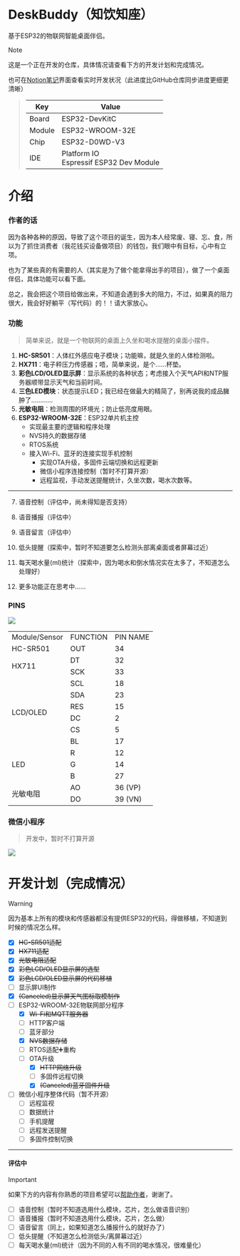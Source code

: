 # DeskBuddy（知饮知座）

基于ESP32的物联网智能桌面伴侣。

> [!NOTE]
> 这是一个正在开发的仓库，具体情况请查看下方的开发计划和完成情况。
> 
> 也可在[Notion笔记](https://systemannounce.notion.site/DeskBuddy-1423a31c61c5808896e3cd2a04a4a249)界面查看实时开发状况（此进度比GitHub仓库同步进度更细更清晰）

> | Key    | Value                                        |
> | ------ | -------------------------------------------- |
> | Board  | ESP32-DevKitC                                |
> | Module | ESP32-WROOM-32E                              |
> | Chip   | ESP32-D0WD-V3                                |
> | IDE    | Platform IO <br />Espressif ESP32 Dev Module |

# 介绍

### 作者的话

因为各种各种的原因，导致了这个项目的诞生，因为本人经常废、寝、忘、食，所以为了抓住消费者（我花钱买设备做项目）的钱包，我们眼中有目标，心中有立项。

也为了某些真的有需要的人（其实是为了做个能拿得出手的项目），做了一个桌面伴侣，具体功能可以看下面。

总之，我会把这个项目给做出来，不知道会遇到多大的阻力，不过，如果真的阻力很大，我会好好躺平（写代码）的！！请大家放心。

### 功能

> 简单来说，就是一个物联网的桌面上久坐和喝水提醒的桌面小摆件。

1. **HC-SR501**：人体红外感应电子模块；功能嘛，就是久坐的人体检测啦。
2. **HX711**：电子秤压力传感器；唔，简单来说，是个……杯垫。
3. **彩色LCD/OLED显示屏**：显示系统的各种状态；考虑接入个天气API和NTP服务器顺带显示天气和当前时间。
4. **三色LED模块**：状态提示LED；我已经在做最大的精简了，别再说我的成品臃肿了…………
5. **光敏电阻**：检测周围的环境光；防止低亮度用眼。
6. **ESP32-WROOM-32E**：ESP32单片机主控
   * 实现最主要的逻辑和程序处理
   * NVS持久的数据存储
   * RTOS系统
   * 接入Wi-Fi、蓝牙的连接实现手机控制
     * 实现OTA升级，多固件云端切换和远程更新
     * 微信小程序连接控制（暂时不打算开源）
     * 远程监视，手动发送提醒统计，久坐次数，喝水次数等。

---

7. 语音控制（评估中，尚未得知是否支持）

8. 语音播报（评估中）
9. 语音留言（评估中）
10. 低头提醒（探索中，暂时不知道要怎么检测头部离桌面或者屏幕过近）
11. 每天喝水量(ml)统计（探索中，因为喝水和倒水情况实在太多了，不知道怎么处理好）
12. 更多功能正在思考中……

### PINS

![](https://images.systemannounce.com/i/1/2024/11/esp32-devkitC-v4-pinout.webp)

<table>
    <tr>
    	<td>Module/Sensor</td>
        <td>FUNCTION</td>
        <td>PIN NAME</td>
    </tr>
    <tr>
    	<td>HC-SR501</td>
        <td>OUT</td>
        <td>34</td>
    </tr>
    <tr>
    	<td rowspan="2">HX711</td>
        <td>DT</td>
        <td>32</td>
    </tr>
    <tr>
    	<td>SCK</td>
        <td>33</td>
    </tr>
    <tr>
    	<td rowspan="6">LCD/OLED</td>
        <td>SCL</td>
        <td>18</td>
    </tr>
    <tr>
        <td>SDA</td>
        <td>23</td>
    </tr>
        <td>RES</td>
        <td>15</td>
    </tr>
        <td>DC</td>
        <td>2</td>
    </tr>
        <td>CS</td>
        <td>5</td>
    </tr>
        <td>BL</td>
        <td>17</td>
    </tr>
    <tr>
    	<td rowspan="3">LED</td>
        <td>R</td>
        <td>12</td>
    </tr>
    <tr>
        <td>G</td>
        <td>14</td>
    </tr>
    <tr>
        <td>B</td>
        <td>27</td>
    </tr>
    <tr>
        <td rowspan="2">光敏电阻</td>
        <td>AO</td>
        <td>36 (VP)</td>
    </tr>
    <tr>
        <td>DO</td>
        <td>39 (VN)</td>
    </tr>
</table>

### 微信小程序

> 开发中，暂时不打算开源

![](https://images.systemannounce.com/i/1/2024/11/image-20241124163102796.webp)

# 开发计划（完成情况）

> [!WARNING]
> 因为基本上所有的模块和传感器都没有提供ESP32的代码，得做移植，不知道到时候的情况怎么样。

- [x] ~~HC-SR501适配~~
- [x] ~~HX711适配~~
- [x] ~~光敏电阻适配~~
- [x] ~~彩色LCD/OLED显示屏的选型~~
- [x] ~~彩色LCD/OLED显示屏的代码移植~~
- [ ] 显示屏UI制作
- [x] ~~(Canceled)显示屏天气图标取模制作~~
- [ ] ESP32-WROOM-32E物联网部分程序
  - [x] ~~Wi-Fi和MQTT服务器~~
  - [ ] HTTP客户端
  - [ ] 蓝牙部分
  - [x] ~~NVS数据存储~~
  - [ ] RTOS适配➕重构
  - [ ] OTA升级
    - [x] ~~HTTP网络升级~~
    - [ ] 多固件远程切换
    - [x] ~~(Canceled)蓝牙固件升级~~
- [ ] 微信小程序整体代码（暂不开源）
  - [ ] 远程监视
  - [ ] 数据统计
  - [ ] 手机提醒
  - [ ] 远程发送提醒
  - [ ] 多固件控制切换

---

#### 评估中

> [!IMPORTANT]
> 如果下方的内容有你熟悉的项目希望可以[帮助作者](mailto:felixsana@systemannounce.com)，谢谢了。

- [ ] 语音控制（暂时不知道选用什么模块，芯片，怎么做语音识别）
- [ ] 语音播报（暂时不知道选用什么模块，芯片，怎么做）
- [ ] 语音留言（同上，如果知道怎么播报什么的就好办了）
- [ ] 低头提醒（不知道怎么检测低头/离屏幕过近）
- [ ] 每天喝水量(ml)统计（因为不同的人有不同的喝水情况，很难量化）
